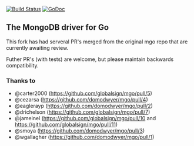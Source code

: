 [![Build Status](https://travis-ci.org/globalsign/mgo.svg?branch=master)](https://travis-ci.org/globalsign/mgo) [![GoDoc](https://godoc.org/github.com/globalsign/mgo?status.svg)](https://godoc.org/github.com/globalsign/mgo)

The MongoDB driver for Go
-------------------------

This fork has had serveral PR's merged from the original mgo repo that are currently awaiting review.

Futher PR's (with tests) are welcome, but please maintain backwards compatibility.

 
### Thanks to
* @carter2000 (https://github.com/globalsign/mgo/pull/5)
* @cezarsa (https://github.com/domodwyer/mgo/pull/4)
* @eaglerayp (https://github.com/domodwyer/mgo/pull/2)
* @drichelson (https://github.com/globalsign/mgo/pull/7)
* @jameinel (https://github.com/globalsign/mgo/pull/10 and https://github.com/globalsign/mgo/pull/11)
* @smoya (https://github.com/domodwyer/mgo/pull/3)
* @wgallagher (https://github.com/domodwyer/mgo/pull/1)
